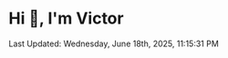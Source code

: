 <h1>Hi 👋, I'm Victor </h1>

<!--RECENT_ACTIVITY:start-->
<!--RECENT_ACTIVITY:end-->

<!--RECENT_ACTIVITY:last_update-->
Last Updated: Wednesday, June 18th, 2025, 11:15:31 PM
<!--RECENT_ACTIVITY:last_update_end-->
